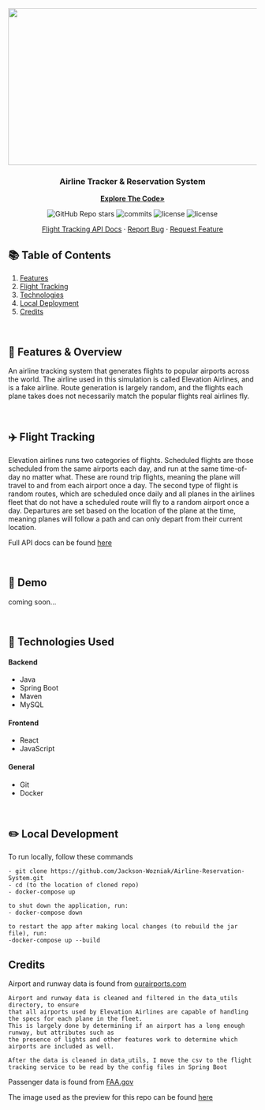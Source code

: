 <div align="center">
  <kbd> <img src="https://github.com/Jackson-Wozniak/Elevation-Airlines/assets/105665813/13133968-b09d-4036-b944-ac32a0c66a41" width="700" height="318"/> </kbd>
  

  <h3 align="center">Airline Tracker & Reservation System</h3>

  <a href="https://github.com/Jackson-Wozniak/Airline-Reservation-System/edit/main/backend"><strong>Explore The Code»</strong></a>
    </br>
    <p>
      <img alt="GitHub Repo stars" src="https://img.shields.io/github/stars/Jackson-Wozniak/Elevation-Airlines?style=plastic&color=green">
      <img src="https://img.shields.io/github/commit-activity/m/Jackson-Wozniak/Airline-Reservation-System" alt="commits" />
      <img src="https://img.shields.io/github/issues/Jackson-Wozniak/Airline-Reservation-System" alt="license" />
      <img src="https://img.shields.io/github/license/Jackson-Wozniak/Airline-Reservation-System" alt="license" />
    </p> 
    <a href="https://github.com/Jackson-Wozniak/Airline-Reservation-System/blob/main/backend/flight-tracking-service/flight-tracking-documentation.md">Flight Tracking API Docs</a>
    ·
    <a href="https://github.com/Jackson-Wozniak/Airline-Reservation-System/issues">Report Bug</a>
    ·
    <a href="https://github.com/Jackson-Wozniak/Airline-Reservation-System/issues">Request Feature</a>
</div>

## :books: Table of Contents

<ol>
    <li><a href="#features">Features</a></li>
    <li><a href="#tracking">Flight Tracking</a></li>
    <li><a href="#technologies">Technologies</a></li>
    <li><a href="#local-dev">Local Deployment</a></li>
    <li><a href="#credits">Credits</a></li>
</ol>    

<br/> 
<!-- -------------------------------------------------------------------------------------------------------------------------------------------- -->

## 📓 Features & Overview <a id="features"></a>
An airline tracking system that generates flights to popular airports across the world. The airline used in this simulation is called Elevation Airlines, and is a fake airline. Route generation is largely random, and the flights each plane takes does not necessarily match the popular flights real airlines fly.

<br>

## ✈️ Flight Tracking <a id="tracking"></a>
Elevation airlines runs two categories of flights. Scheduled flights are those scheduled from the same airports each day, and run at the same time-of-day no matter what. These are round trip flights, meaning the plane will travel to and from each airport once a day. The second type of flight is random routes, which are scheduled once daily and all planes in the airlines fleet that do not have a scheduled route will fly to a random airport once a day. Departures are set based on the location of the plane at the time, meaning planes will follow a path and can only depart from their current location.

Full API docs can be found <a href="https://github.com/Jackson-Wozniak/Airline-Reservation-System/blob/main/backend/flight-tracking-service/flight-tracking-documentation.md" />here</a>

<br>

## 🔌 Demo <a id="demo"></a>
coming soon...

<br>

## 📱 Technologies Used <a id="technologies"></a>

#### Backend
- Java
- Spring Boot
- Maven
- MySQL

#### Frontend

- React
- JavaScript

#### General
- Git
- Docker

<br>

## ✏️ Local Development <a id="local-dev"></a>

To run locally, follow these commands

```
- git clone https://github.com/Jackson-Wozniak/Airline-Reservation-System.git
- cd (to the location of cloned repo)
- docker-compose up

to shut down the application, run:
- docker-compose down

to restart the app after making local changes (to rebuild the jar file), run:
-docker-compose up --build
```

## Credits <a id="credits"></a>

Airport and runway data is found from <a href="https://ourairports.com/data"/>ourairports.com</a>

    Airport and runway data is cleaned and filtered in the data_utils directory, to ensure
    that all airports used by Elevation Airlines are capable of handling the specs for each plane in the fleet.
    This is largely done by determining if an airport has a long enough runway, but attributes such as
    the presence of lights and other features work to determine which airports are included as well.

    After the data is cleaned in data_utils, I move the csv to the flight tracking service to be read by the config files in Spring Boot

Passenger data is found from <a href="https://www.faa.gov/airports/planning_capacity/passenger_allcargo_stats/passenger/cy23_all_enplanements">FAA.gov</a>

The image used as the preview for this repo can be found <a href="https://wallpaperaccess.com/full/254381.jpg" />here </a>
